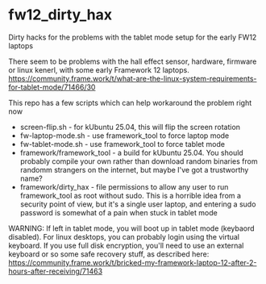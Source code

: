 # fw12_dirty_hax
Dirty hacks for the problems with the tablet mode setup for the early FW12 laptops

There seem to be problems with the hall effect sensor, hardware, firmware or linux kenerl, with some early Framework 12 laptops. https://community.frame.work/t/what-are-the-linux-system-requirements-for-tablet-mode/71466/30

This repo has a few scripts which can help workaround the problem right now
- screen-flip.sh - for kUbuntu 25.04, this will flip the screen rotation
- fw-laptop-mode.sh - use framework_tool to force laptop mode
- fw-tablet-mode.sh - use framework_tool to force tablet mode
- framework/framework_tool - a build for kUbuntu 25.04. You should probably compile your own rather than download random binaries from randomm strangers on the internet, but maybe I've got a trustworthy name?
- framework/dirty_hax - file permissions to allow any user to run framework_tool as root without sudo. This is a horrible idea from a security point of view, but it's a single user laptop, and entering a sudo password is somewhat of a pain when stuck in tablet mode

WARNING: If left in tablet mode, you will boot up in tablet mode (keybaord disabled). For linux desktops, you can probably login using the virtual keyboard. If you use full disk encryption, you'll need to use an external keyboard or so some safe recovery stuff, as described here: https://community.frame.work/t/bricked-my-framework-laptop-12-after-2-hours-after-receiving/71463
